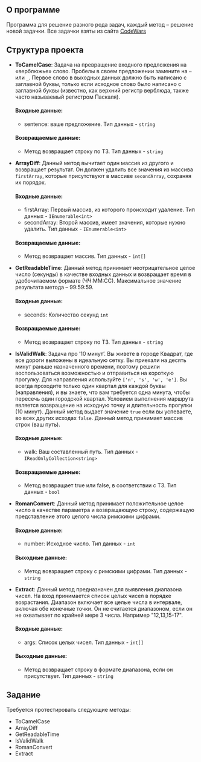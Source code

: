 ## О программе
Программа для решение разного рода задач, каждый метод – решение новой задачки. Все задачки взяты из сайта [CodeWars]( https://www.codewars.com/ )

## Структура проекта
- **ToCamelCase**: Задача на превращение входного предложения на «верблюжье» слово. Пробелы в своем предложении замените на `–` или `_`. Первое слово в выходных данных должно быть написано с заглавной буквы, только если исходное слово было написано с заглавной буквы (известно, как верхний регистр верблюда, также часто называемый регистром Паскаля).
    #### Входные данные:
    - sentence: ваше предложение. Тип данных - `string`
    #### Возвращаемые данные:
    - Метод возвращает строку по ТЗ. Тип данных - `string`

- **ArrayDiff**: Данный метод вычитает один массив из другого и возвращает результат. Он должен удалить все значения из массива `firstArray`, которые присутствуют в массиве `secondArray`, сохраняя их порядок.
    #### Входные данные:
    - firstArray: Первый массив, из которого происходит удаление. Тип данных - `IEnumerable<int>`
    - secondArray: Второй массив, имеет значения, которые нужно удалить. Тип данных - `IEnumerable<int>`
    #### Возвращаемые данные:
    - Метод возвращает массив. Тип данных - `int[]`

- **GetReadableTime**: Данный метод принимает неотрицательное целое число (секунды) в качестве входных данных и возвращает время в удобочитаемом формате (ЧЧ:ММ:СС). Максимальное значение результата метода – 99:59:59.
    #### Входные данные:
    - seconds: Количество секунд `int`
    #### Возвращаемые данные:
    - Метод возвращает строку по ТЗ. Тип данных - `string`
  
- **IsValidWalk**: Задача про ’10 минут’. Вы живете в городе Квадрат, где все дороги выложены в идеальную сетку. Вы приехали на десять минут раньше назначенного времени, поэтому решили воспользоваться возможностью и отправиться на короткую прогулку. Для направления используйте `['n', 's', 'w', 'e']`. Вы всегда проходите только один квартал для каждой буквы (направления), и вы знаете, что вам требуется одна минута, чтобы пересечь один городской квартал. Условием выполнения маршрута является возвращение на исходную точку и длительность прогулки (10 минут). Данный метод выдает значение `true` если вы успеваете, во всех других исходах `false`.
Данный метод принимает массив строк (ваш путь).
    #### Входные данные:
    - walk: Ваш составленный путь. Тип данных - `IReadOnlyCollection<string>`
    #### Возвращаемые данные:
    - Метод возвращает true или false, в соответствии с ТЗ. Тип данных - `bool`

- **RomanConvert**: Данный метод принимает положительное целое число в качестве параметра и возвращающую строку, содержащую представление этого целого числа римскими цифрами. 
    #### Входные данные:
    - number: Исходное число. Тип данных - `int`
    #### Выходные данные: 
    - Метод вовзращает строку с римскими цифрами. Тип данных - `string`

- **Extract**: Данный метод предназначен для выявления диапазона чисел. На вход принимается список целых чисел в порядке возрастания. Диапазон включает все целые числа в интервале, включая обе конечные точки. Он не считается диапазоном, если он не охватывает по крайней мере 3 числа. Например "12,13,15-17". 
    #### Входные данные:
    - args: Список целых чисел. Тип данных - `int[]`
    #### Выходные данные:
    - Метод возвращает строку в формате диапазона, если он присутствует. Тип данных - `string`

## Задание
Требуется протестировать следующие методы:
- ToCamelCase
- ArrayDiff
- GetReadableTime
- IsValidWalk
- RomanConvert
- Extract
